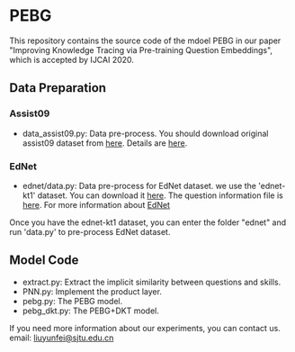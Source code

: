 # PEBG

This repository contains the source code of the mdoel PEBG in our paper "Improving Knowledge Tracing via Pre-training Question Embeddings", which is accepted by IJCAI 2020.

## Data Preparation
### Assist09
- data_assist09.py: Data pre-process. You should download original assist09 dataset from [here](https://drive.google.com/file/d/1NNXHFRxcArrU0ZJSb9BIL56vmUt5FhlE/view). Details are [here](https://sites.google.com/site/assistmentsdata/home/assistment-2009-2010-data/skill-builder-data-2009-2010).

### EdNet
- ednet/data.py: Data pre-process for EdNet dataset. 
we use the 'ednet-kt1' dataset. You can download it [here](https://drive.google.com/file/d/1AmGcOs5U31wIIqvthn9ARqJMrMTFTcaw/view). The question information file is [here](https://drive.google.com/file/d/117aYJAWG3GU48suS66NPaB82HwFj6xWS/view). For more information about [EdNet](https://github.com/riiid/ednet)

Once you have the ednet-kt1 dataset, you can enter the folder "ednet" and run 'data.py' to pre-process EdNet dataset.


## Model Code
- extract.py: Extract the implicit similarity between questions and skills.
- PNN.py: Implement the product layer.
- pebg.py: The PEBG model.
- pebg_dkt.py: The PEBG+DKT model. 



If you need more information about our experiments, you can contact us. 
email: liuyunfei@sjtu.edu.cn